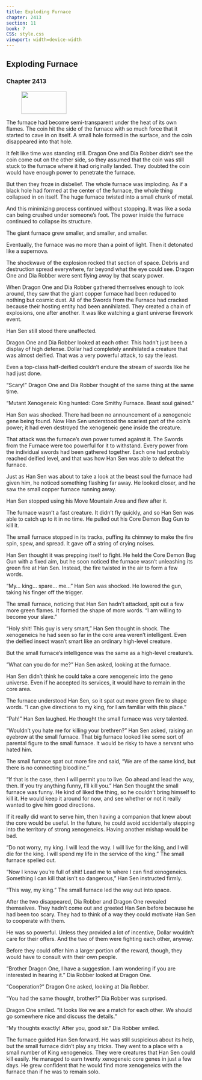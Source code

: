 ```yaml
---
title: Exploding Furnace
chapter: 2413
section: 11
book: 7
CSS: style.css
viewport: width=device-width
---
```


## Exploding Furnace

### Chapter 2413

<figure>
	<img src="../Images/gem.gif" alt="" id="gem" width="120" height="60" />
</figure>

The furnace had become semi-transparent under the heat of its own flames. The coin hit the side of the furnace with so much force that it started to cave in on itself. A small hole formed in the surface, and the coin disappeared into that hole.

It felt like time was standing still. Dragon One and Dia Robber didn’t see the coin come out on the other side, so they assumed that the coin was still stuck to the furnace where it had originally landed. They doubted the coin would have enough power to penetrate the furnace.

But then they froze in disbelief. The whole furnace was imploding. As if a black hole had formed at the center of the furnace, the whole thing collapsed in on itself. The huge furnace twisted into a small chunk of metal.

And this minimizing process continued without stopping. It was like a soda can being crushed under someone’s foot. The power inside the furnace continued to collapse its structure.

The giant furnace grew smaller, and smaller, and smaller.

Eventually, the furnace was no more than a point of light. Then it detonated like a supernova.

The shockwave of the explosion rocked that section of space. Debris and destruction spread everywhere, far beyond what the eye could see. Dragon One and Dia Robber were sent flying away by that scary power.

When Dragon One and Dia Robber gathered themselves enough to look around, they saw that the giant copper furnace had been reduced to nothing but cosmic dust. All of the Swords from the Furnace had cracked because their hosting entity had been annihilated. They created a chain of explosions, one after another. It was like watching a giant universe firework event.

Han Sen still stood there unaffected.

Dragon One and Dia Robber looked at each other. This hadn’t just been a display of high defense. Dollar had completely annihilated a creature that was almost deified. That was a very powerful attack, to say the least.

Even a top-class half-deified couldn’t endure the stream of swords like he had just done.

“Scary!” Dragon One and Dia Robber thought of the same thing at the same time.

“Mutant Xenogeneic King hunted: Core Smithy Furnace. Beast soul gained.”

Han Sen was shocked. There had been no announcement of a xenogeneic gene being found. Now Han Sen understood the scariest part of the coin’s power; it had even destroyed the xenogeneic gene inside the creature.

That attack was the furnace’s own power turned against it. The Swords from the Furnace were too powerful for it to withstand. Every power from the individual swords had been gathered together. Each one had probably reached deified level, and that was how Han Sen was able to defeat the furnace.

Just as Han Sen was about to take a look at the beast soul the furnace had given him, he noticed something flashing far away. He looked closer, and he saw the small copper furnace running away.

Han Sen stopped using his Move Mountain Area and flew after it.

The furnace wasn’t a fast creature. It didn’t fly quickly, and so Han Sen was able to catch up to it in no time. He pulled out his Core Demon Bug Gun to kill it.

The small furnace stopped in its tracks, puffing its chimney to make the fire spin, spew, and spread. It gave off a string of crying noises.

Han Sen thought it was prepping itself to fight. He held the Core Demon Bug Gun with a fixed aim, but he soon noticed the furnace wasn’t unleashing its green fire at Han Sen. Instead, the fire twisted in the air to form a few words.

“My… king… spare… me…” Han Sen was shocked. He lowered the gun, taking his finger off the trigger.

The small furnace, noticing that Han Sen hadn’t attacked, spit out a few more green flames. It formed the shape of more words. “I am willing to become your slave.”

“Holy shit! This guy is very smart,” Han Sen thought in shock. The xenogeneics he had seen so far in the core area weren’t intelligent. Even the deified insect wasn’t smart like an ordinary high-level creature.

But the small furnace’s intelligence was the same as a high-level creature’s.

“What can you do for me?” Han Sen asked, looking at the furnace.

Han Sen didn’t think he could take a core xenogeneic into the geno universe. Even if he accepted its services, it would have to remain in the core area.

The furnace understood Han Sen, so it spat out more green fire to shape words. “I can give directions to my king, for I am familiar with this place.”

“Pah!” Han Sen laughed. He thought the small furnace was very talented.

“Wouldn’t you hate me for killing your brethren?” Han Sen asked, raising an eyebrow at the small furnace. That big furnace looked like some sort of parental figure to the small furnace. It would be risky to have a servant who hated him.

The small furnace spat out more fire and said, “We are of the same kind, but there is no connecting bloodline.”

“If that is the case, then I will permit you to live. Go ahead and lead the way, then. If you try anything funny, I’ll kill you.” Han Sen thought the small furnace was funny. He kind of liked the thing, so he couldn’t bring himself to kill it. He would keep it around for now, and see whether or not it really wanted to give him good directions.

If it really did want to serve him, then having a companion that knew about the core would be useful. In the future, he could avoid accidentally stepping into the territory of strong xenogeneics. Having another mishap would be bad.

“Do not worry, my king. I will lead the way. I will live for the king, and I will die for the king. I will spend my life in the service of the king.” The small furnace spelled out.

“Now I know you’re full of shit! Lead me to where I can find xenogeneics. Something I can kill that isn’t so dangerous,” Han Sen instructed firmly.

“This way, my king.” The small furnace led the way out into space.

After the two disappeared, Dia Robber and Dragon One revealed themselves. They hadn’t come out and greeted Han Sen before because he had been too scary. They had to think of a way they could motivate Han Sen to cooperate with them.

He was so powerful. Unless they provided a lot of incentive, Dollar wouldn’t care for their offers. And the two of them were fighting each other, anyway.

Before they could offer him a larger portion of the reward, though, they would have to consult with their own people.

“Brother Dragon One, I have a suggestion. I am wondering if you are interested in hearing it.” Dia Robber looked at Dragon One.

“Cooperation?” Dragon One asked, looking at Dia Robber.

“You had the same thought, brother?” Dia Robber was surprised.

Dragon One smiled. “It looks like we are a match for each other. We should go somewhere nice and discuss the details.”

“My thoughts exactly! After you, good sir.” Dia Robber smiled.

The furnace guided Han Sen forward. He was still suspicious about its help, but the small furnace didn’t play any tricks. They went to a place with a small number of King xenogeneics. They were creatures that Han Sen could kill easily. He managed to earn twenty xenogeneic core genes in just a few days. He grew confident that he would find more xenogeneics with the furnace than if he was to remain solo.